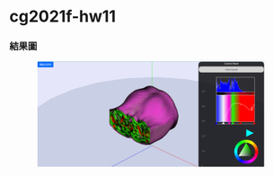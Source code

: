 # cg2021f-hw11
### 結果圖
<div align=center>
    <img src="img/result.png" width="80%" height="60%" alt="結果圖" />
</div>